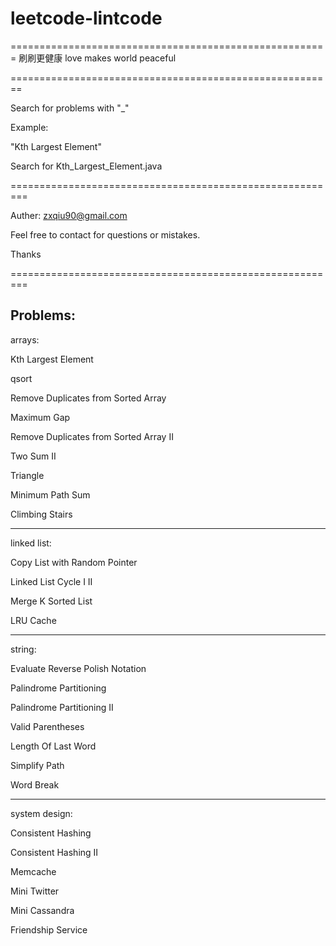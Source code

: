 # leetcode-lintcode
=======================================================
刷刷更健康
love makes world peaceful

========================================================

Search for problems with "_"

Example:

"Kth Largest Element"

Search for Kth_Largest_Element.java



=========================================================

Auther: zxqiu90@gmail.com

Feel free to contact for questions or mistakes.

Thanks


=========================================================

Problems:
---------------------------------------------------------

arrays:

Kth Largest Element

qsort

Remove Duplicates from Sorted Array

Maximum Gap

Remove Duplicates from Sorted Array II

Two Sum II

Triangle

Minimum Path Sum

Climbing Stairs

---------------------------------------------------------

linked list:

Copy List with Random Pointer

Linked List Cycle I II

Merge K Sorted List

LRU Cache

---------------------------------------------------------

string:

Evaluate Reverse Polish Notation

Palindrome Partitioning

Palindrome Partitioning II

Valid Parentheses

Length Of Last Word

Simplify Path

Word Break

---------------------------------------------------------

system design:

Consistent Hashing

Consistent Hashing II

Memcache

Mini Twitter

Mini Cassandra

Friendship Service

